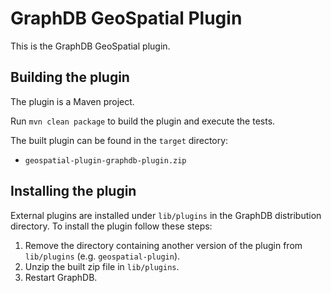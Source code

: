 # GraphDB GeoSpatial Plugin

This is the GraphDB GeoSpatial plugin.

## Building the plugin

The plugin is a Maven project.

Run `mvn clean package` to build the plugin and execute the tests.

The built plugin can be found in the `target` directory:

- `geospatial-plugin-graphdb-plugin.zip`

## Installing the plugin

External plugins are installed under `lib/plugins` in the GraphDB distribution
directory. To install the plugin follow these steps:

1. Remove the directory containing another version of the plugin from `lib/plugins` (e.g. `geospatial-plugin`).
1. Unzip the built zip file in `lib/plugins`.
1. Restart GraphDB. 